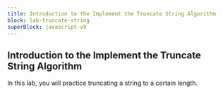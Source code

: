 ```yaml
---
title: Introduction to the Implement the Truncate String Algorithm
block: lab-truncate-string
superBlock: javascript-v9
---
```


## Introduction to the Implement the Truncate String Algorithm

In this lab, you will practice truncating a string to a certain length.
